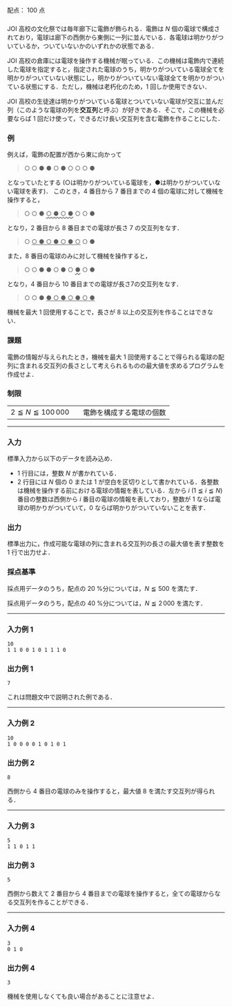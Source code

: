 配点： $100$ 点

###

JOI 高校の文化祭では毎年廊下に電飾が飾られる．電飾は $N$ 個の電球で構成されており，電球は廊下の西側から東側に一列に並んでいる．各電球は明かりがついているか，ついていないかのいずれかの状態である．

JOI 高校の倉庫には電球を操作する機械が眠っている．この機械は電飾内で連続した電球を指定すると，指定された電球のうち，明かりがついている電球全てを明かりがついていない状態にし，明かりがついていない電球全てを明かりがついている状態にする．ただし，機械は老朽化のため，$1$ 回しか使用できない．

JOI 高校の生徒達は明かりがついている電球とついていない電球が交互に並んだ列（このような電球の列を**交互列**と呼ぶ）が好きである．そこで，この機械を必要ならば $1$ 回だけ使って，できるだけ長い交互列を含む電飾を作ることにした．

### 例
例えば，電飾の配置が西から東に向かって

> ○ ○ ● ● ○ ● ○ ○ ○ ●

となっていたとする (○は明かりがついている電球を，●は明かりがついていない電球を表す)．
このとき，$4$ 番目から $7$ 番目までの $4$ 個の電球に対して機械を操作すると，

> ○ ○ ● <span style="text-decoration: underline wavy;">○ ● ○ ●</span> ○ ○ ●

となり，$2$ 番目から $8$ 番目までの電球が長さ $7$ の交互列をなす．

> ○ <span style="text-decoration: underline solid;">○ ● ○ ● ○ ● ○</span> ○ ●

また，$8$ 番目の電球のみに対して機械を操作すると，

> ○ ○ ● ● ○ ● ○ <span style="text-decoration: underline wavy;">●</span> ○ ●

となり，$4$ 番目から $10$ 番目までの電球が長さ7の交互列をなす．

> ○ ○ ● <span style="text-decoration: underline solid;">● ○ ● ○ ● ○ ●</span>

機械を最大 $1$ 回使用することで，長さが $8$ 以上の交互列を作ることはできない．

### 課題
電飾の情報が与えられたとき，機械を最大 $1$ 回使用することで得られる電球の配列に含まれる交互列の長さとして考えられるものの最大値を求めるプログラムを作成せよ．

### 制限

|||
|---|---|
|$2 \leqq N \leqq 100\,000$&emsp;|電飾を構成する電球の個数|

---

### 入力
標準入力から以下のデータを読み込め．

- $1$ 行目には，整数 $N$ が書かれている．
- 2 行目には $N$ 個の $0$ または $1$ が空白を区切りとして書かれている．各整数は機械を操作する前における電球の情報を表している．左から $i$ ($1 \leqq i \leqq N$) 番目の整数は西側から $i$ 番目の電球の情報を表しており，整数が $1$ ならば電球の明かりがついていて，$0$ ならば明かりがついていないことを表す．

### 出力
標準出力に，作成可能な電球の列に含まれる交互列の長さの最大値を表す整数を $1$ 行で出力せよ．

### 採点基準
採点用データのうち，配点の $20$ %分については，$N \leqq 500$ を満たす．

採点用データのうち，配点の $40$ %分については，$N \leqq 2\,000$ を満たす．

---

### 入力例 1
~~~
10
1 1 0 0 1 0 1 1 1 0
~~~

### 出力例 1
~~~
7
~~~

これは問題文中で説明された例である．

---

### 入力例 2
~~~
10
1 0 0 0 0 1 0 1 0 1
~~~

### 出力例 2
~~~
8
~~~

西側から $4$ 番目の電球のみを操作すると，最大値 $8$ を満たす交互列が得られる．

---

### 入力例 3
~~~
5
1 1 0 1 1
~~~

### 出力例 3
~~~
5
~~~

西側から数えて $2$ 番目から $4$ 番目までの電球を操作すると，全ての電球からなる交互列を作ることができる．

---

### 入力例 4
~~~
3
0 1 0
~~~

### 出力例 4
~~~
3
~~~

機械を使用しなくても良い場合があることに注意せよ．
